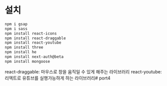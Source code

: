 # 설치

```bash
npm i gsap
npm i sass
npm install react-icons
npm install react-draggable
npm install react-youtube
npm install three
npm install he
npm install next-auth@beta
npm install mongoose
```

react-draggable: 마우스로 창을 움직일 수 있게 해주는 라이브러리
react-youtube: 리엑트로 유튜브를 실행가능하게 하는 라이브러리# port4
